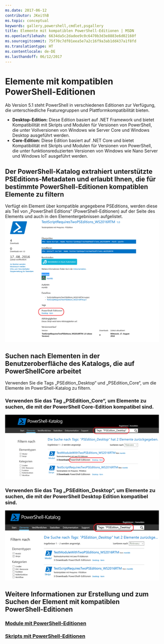 ```yaml
---
ms.date: 2017-06-12
contributor: JKeithB
ms.topic: conceptual
keywords: gallery,powershell,cmdlet,psgallery
title: Elemente mit kompatiblen PowerShell-Editionen | MSDN
ms.openlocfilehash: 6634da5c2dadee9c0c6470b3d3e8883e6d02160f
ms.sourcegitcommit: 75f70c7df01eea5e7a2c16f9a3ab1dd437a1f8fd
ms.translationtype: HT
ms.contentlocale: de-DE
ms.lasthandoff: 06/12/2017
---
```

<a id="items-with-compatible-powershell-editions" class="xliff"></a>
# Elemente mit kompatiblen PowerShell-Editionen
Ab Version 5.1 steht PowerShell in verschiedenen Editionen zur Verfügung, die unterschiedliche Featuregruppen und Plattformkompatibilität bieten.

- **Desktop-Edition:** Diese Edition basiert auf .NET Framework und bietet Kompatibilität mit Skripts und Modulen für Versionen von PowerShell, die unter Vollversionen von Windows wie Server Core und Windows Desktop ausgeführt werden.
- **Core-Edition:** Diese Edition basiert auf .NET Core und bietet Kompatibilität mit Skripts und Modulen für Versionen von PowerShell, die unter funktionsreduzierten Versionen von Windows wie Nano Server und Windows IoT ausgeführt werden.

<a id="powershell-gallery-extracts-supported-pseditions-metadata-and-allows-you-to-filters-the-items-compatible-for-specific-powershell-editions" class="xliff"></a>
## Der PowerShell-Katalog extrahiert unterstützte PSEditions-Metadaten und erlaubt Ihnen, die für bestimmte PowerShell-Editionen kompatiblen Elemente zu filtern

Verfügt ein Element über kompatible angegebene PSEditions, werden diese als Teil von „PowerShell Editions“ (PowerShell-Editionen) auf der Seite des Elements und auch in den Elementergebnissen aufgelistet.
![Seite des Elements mit PowerShell-Editionen](Images/ItemDisplayPageWithPSEditions.PNG)

<a id="search-for-items-in-the-gallery-ui-which-works-on-powershellcore" class="xliff"></a>
## Suchen nach Elementen in der Benutzeroberfläche des Katalogs, die auf PowerShellCore arbeitet
Verwenden Sie die Tags „PSEdition_Desktop“ und „PSEdition_Core“, um die Elemente im PowerShell-Katalog zu filtern.

<a id="use-tagspseditioncore-to-search-items-compatible-with-powershell-core-edition" class="xliff"></a>
### Verwenden Sie das Tag „PSEdition_Core“, um Elemente zu suchen, die mit der PowerShell Core-Edition kompatibel sind.
![Suchergebnisse für Elemente, die mit Core PSEdition kompatibel sind](Images/SearchResultsWithPSEditions.PNG)

<a id="use-tagspseditiondesktop-to-search-items-compatible-with-powershell-desktop-edition" class="xliff"></a>
### Verwenden Sie das Tag „PSEdition_Desktop“, um Elemente zu suchen, die mit der PowerShell Desktop Edition kompatibel sind.
![Suchergebnisse für Elemente, die mit Desktop PSEdition kompatibel sind](Images/SearchResultsWithPSEdition_Desktop.PNG)

<a id="more-details-on-authoring-and-finding-the-items-with-compatible-powershell-editions" class="xliff"></a>
## Weitere Informationen zur Erstellung und zum Suchen der Element mit kompatiblen PowerShell-Editionen
<a id="modules-with-pseditionspsgetmodulemodulewithpseditionsupportmd" class="xliff"></a>
### [Module mit PowerShell-Editionen](../psget/module/modulewithpseditionsupport.md)
<a id="scripts-with-pseditionspsgetscriptscriptwithpseditionsupportmd" class="xliff"></a>
### [Skripts mit PowerShell-Editionen](../psget/script/scriptwithpseditionsupport.md)

